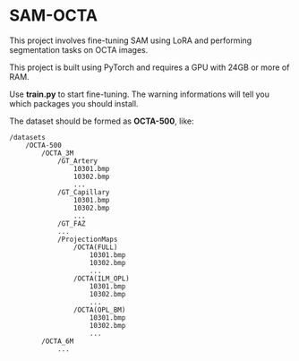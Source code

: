 # SAM-OCTA

This project involves fine-tuning SAM using LoRA and performing segmentation tasks on OCTA images.

This project is built using PyTorch and requires a GPU with 24GB or more of RAM.

Use **train.py** to start fine-tuning. The warning informations will tell you which packages you should install.

The dataset should be formed as **OCTA-500**, like:

    /datasets
        /OCTA-500
            /OCTA_3M
                /GT_Artery
                    10301.bmp
                    10302.bmp
                    ...
                /GT_Capillary
                    10301.bmp
                    10302.bmp
                    ...
                /GT_FAZ
                ...
                /ProjectionMaps
                    /OCTA(FULL)
                        10301.bmp
                        10302.bmp
                        ...
                    /OCTA(ILM_OPL)
                        10301.bmp
                        10302.bmp
                        ...
                    /OCTA(OPL_BM)
                        10301.bmp
                        10302.bmp
                        ...
            /OCTA_6M
                ...
